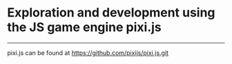 # Exploration and development using the JS game engine pixi.js
-----
pixi.js can be found at https://github.com/pixijs/pixi.js.git